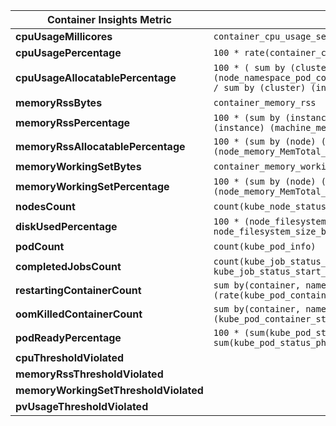 | **Container Insights Metric**                       | **Prometheus Equivalent**                                                                                             |
|-----------------------------------------------------|-------------------------------------------------------------------------------------------------------------------------------------------------------------|
| **cpuUsageMillicores**                              | `container_cpu_usage_seconds_total`                                                                                                                         |
| **cpuUsagePercentage**                              | `100 * rate(container_cpu_usage_seconds_total[5m])`                                                                                                         |
| **cpuUsageAllocatablePercentage**                   | `100 * ( sum by (cluster) (node_namespace_pod_container:container_cpu_usage_seconds_total:sum_irate) / sum by (cluster) (instance:node_num_cpu:sum) )`      |
| **memoryRssBytes**                                  | `container_memory_rss`                                                                                                                                      |
| **memoryRssPercentage**                             | `100 * (sum by (instance) (container_memory_rss{job="cadvisor"}) / sum by (instance) (machine_memory_bytes{job="cadvisor"}))`                               |
| **memoryRssAllocatablePercentage**                  | `100 * (sum by (node) (container_memory_rss) / sum by (node) (node_memory_MemTotal_bytes))`                                                                 |
| **memoryWorkingSetBytes**                           | `container_memory_working_set_bytes`                                                                                                                        |
| **memoryWorkingSetPercentage**                      | `100 * (sum by (node) (container_memory_working_set_bytes) / sum by (node) (node_memory_MemTotal_bytes))`                                                   |
| **nodesCount**                                       | `count(kube_node_status_condition{condition="Ready", status="true"})`                                                                                      |
| **diskUsedPercentage**                              | `100 * (node_filesystem_size_bytes - node_filesystem_free_bytes) / node_filesystem_size_bytes`                                                              |
| **podCount**                                        | `count(kube_pod_info)`                                                                                                                                      |
| **completedJobsCount**                              | `count(kube_job_status_succeeded{status="true"} and time() - kube_job_status_start_time > 6 * 3600)`                                                        |
| **restartingContainerCount**                        | `sum by(container, namespace) (rate(kube_pod_container_status_restarts_total[5m]))`                                                                         |
| **oomKilledContainerCount**                         | `sum by(container, namespace) (kube_pod_container_status_terminated_reason{reason="OOMKilled"})`                                                            |
| **podReadyPercentage**                              | `100 * (sum(kube_pod_status_phase{phase="Running"}) by (namespace) / sum(kube_pod_status_phase{phase!="Succeeded"}) by (namespace))`                        |
| **cpuThresholdViolated**                            |                                                                                                                                                             |
| **memoryRssThresholdViolated**                      |                                                                     |
| **memoryWorkingSetThresholdViolated**               |                                                 |
| **pvUsageThresholdViolated**                        |  |
